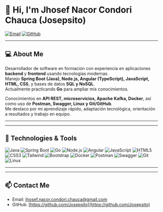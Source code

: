 # 👋 Hi, I'm Jhosef Nacor Condori Chauca (Josepsito)

[![Email](https://img.shields.io/badge/Email-jhosef.nacor.condori.chauca@gmail.com-blue?style=flat&logo=gmail)](mailto:jhosef.nacor.condori.chauca@gmail.com)
[![GitHub](https://img.shields.io/badge/GitHub-Josepsito-black?style=flat&logo=github)](https://github.com/Josepsito)

---

## 💻 About Me
Desarrollador de software en formación con experiencia en aplicaciones **backend** y **frontend** usando tecnologías modernas.  
Manejo **Spring Boot (Java), Node.js, Angular (TypeScript), JavaScript, HTML, CSS**, y bases de datos **SQL y NoSQL**.  
Actualmente practicando **Go** para ampliar mis conocimientos.

Conocimientos en **API REST, microservicios, Apache Kafka, Docker**, así como uso de **Postman, Swagger, Linux y Git/GitHub**.  
Me destaco por mi aprendizaje rápido, adaptación tecnológica, orientación a resultados y trabajo en equipo.  

---


---

## 🚀 Technologies & Tools

![Java](https://img.shields.io/badge/Java-ED8B00?style=flat&logo=java&logoColor=white)
![Spring Boot](https://img.shields.io/badge/Spring%20Boot-6DB33F?style=flat&logo=spring&logoColor=white)
![Go](https://img.shields.io/badge/Go-00ADD8?style=flat&logo=go&logoColor=white)
![Node.js](https://img.shields.io/badge/Node.js-339933?style=flat&logo=node.js&logoColor=white)
![Angular](https://img.shields.io/badge/Angular-DD0031?style=flat&logo=angular&logoColor=white)
![JavaScript](https://img.shields.io/badge/JavaScript-F7DF1E?style=flat&logo=javascript&logoColor=black)
![HTML5](https://img.shields.io/badge/HTML5-E34F26?style=flat&logo=html5&logoColor=white)
![CSS3](https://img.shields.io/badge/CSS3-1572B6?style=flat&logo=css3&logoColor=white)
![Tailwind](https://img.shields.io/badge/Tailwind-06B6D4?style=flat&logo=tailwind-css&logoColor=white)
![Bootstrap](https://img.shields.io/badge/Bootstrap-7952B3?style=flat&logo=bootstrap&logoColor=white)
![Docker](https://img.shields.io/badge/Docker-2496ED?style=flat&logo=docker&logoColor=white)
![Postman](https://img.shields.io/badge/Postman-FF6C37?style=flat&logo=postman&logoColor=white)
![Swagger](https://img.shields.io/badge/Swagger-85EA2D?style=flat&logo=swagger&logoColor=black)
![Git](https://img.shields.io/badge/Git-F05032?style=flat&logo=git&logoColor=white)
![Linux](https://img.shields.io/badge/Linux-FCC624?style=flat&logo=linux&logoColor=black)

---


---

## 📫 Contact Me
- Email: [jhosef.nacor.condori.chauca@gmail.com](mailto:jhosef.nacor.condori.chauca@gmail.com)  
- GitHub: [https://github.com/Josepsito](https://github.com/Josepsito)

<!--
**Josepsito/Josepsito** is a ✨ _special_ ✨ repository because its `README.md` (this file) appears on your GitHub profile.

Here are some ideas to get you started:

- 🔭 I’m currently working on ...
- 🌱 I’m currently learning ...
- 👯 I’m looking to collaborate on ...
- 🤔 I’m looking for help with ...
- 💬 Ask me about ...
- 📫 How to reach me: ...
- 😄 Pronouns: ...
- ⚡ Fun fact: ...
-->
